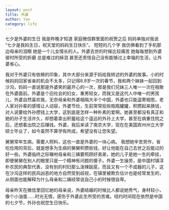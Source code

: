```yaml
---
layout: post
title: 外婆 
author: Yan
category: life
---
```


七夕是外婆的生日 我是昨晚才知道 家庭微信群里面的祝贺之后 妈妈单独对我说 “七夕是我妈生日，祝天堂的妈妈生日快乐”。 短短的几个字 我仿佛看到了手机那边母亲的泪眼 她是一个儿女情长的人。外婆去世的时候比较痛苦 她每每想到外婆彼时所受的折磨 总是难过的掉泪 甚至还责怪自己没有能够过上幸福的生活，让外婆省心。

我对于外婆只有依稀的印象，其中大部分来源于妈给我转述的外婆的故事。小的时候妈妈回家省亲的机会不太多，只记得8.9岁一次的春节，我和两个妹妹一起回到沙沟，妈妈一直说那是外婆笑的最开心的一次，那是我们兄妹三人唯一一次在相聚在外婆面前。外婆是个旧社会的妇女，重男轻女，而我又是这代人中唯一的男孩儿，外婆自然喜欢我，无奈母亲和外婆相隔大半个中国，外婆也只能遥寄相思。老人家对孙辈的感情让人动容，外婆节俭，生前常常拾些瓶瓶罐罐，积攒起来换钱，对人说要给外孙攒钱上大学，这到底是怎样一种朴素的爱啊。她甚至都没有真正和她的孙子生活许久，却想着拿出积蓄给这个遥远的外孙上大学，甚至在病重住院之后，还想着出院之后赚钱。外婆，我后来读了南京大学，现在在美国宾州州立大学硕士毕业了，如今虽然不算学有所成，希望没有让您失望。

舅舅常年生病，需要人照料，这也一直是外婆的一块心病。 我想她辛苦劳作，省吃俭用的背后，就是想多为生病的舅舅积攒些钱，好让他能在自己去世之后能过的好一些。外婆临终之际嘱咐母亲和三姨要照顾好弟弟，她的儿子是她一生的牵挂，即便舅舅在别人的眼里只是一个精神有问题的傻子。外婆一生操劳，是中国村镇淳朴农民的典型代表，没有别的村妇那么泼辣跋扈，而且又有一个不成器的儿子，这在沙沟这样的民风凶恶的地方自然受到歧视，在镇里被欺负估计也是经常发生的，从侧面也能解释为什么母亲和二姨经常说自己小的时候很自卑。

母亲昨天在微信里回忆她的母亲说，外婆结婚的时候比人都说她秀气，身材较小，像个小油蛋......时光无情，感伤于外婆此生所受的苦难。纽约时间现在依然是中国的七夕节，外孙也祝您生日快乐。